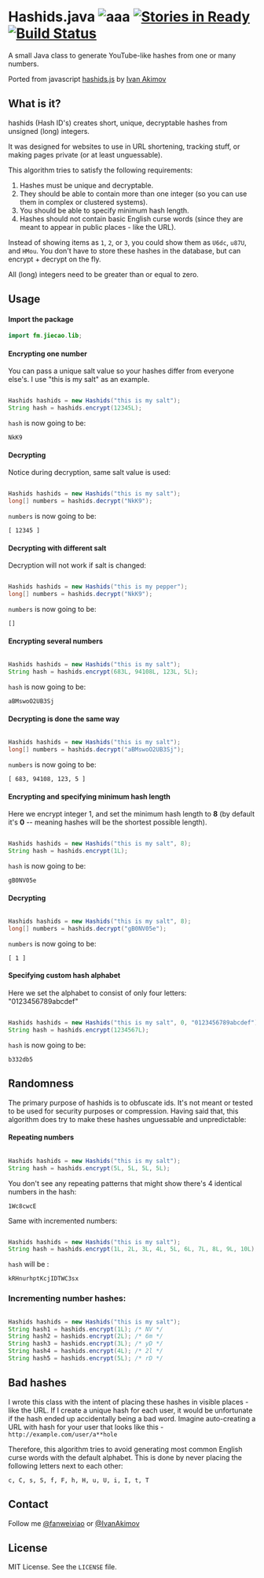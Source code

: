 # Hashids.java ![aaa](http://img.shields.io/badge/hashids--java-0.3.3-ff69b4.svg)  [![Stories in Ready](https://badge.waffle.io/jiecao-fm/hashids-java.png?label=ready&title=Ready)](https://waffle.io/jiecao-fm/hashids-java) [![Build Status](https://drone.io/github.com/jiecao-fm/hashids-java/status.png)](https://drone.io/github.com/jiecao-fm/hashids-java/latest)

A small Java class to generate YouTube-like hashes from one or many numbers.

Ported from javascript [hashids.js](https://github.com/ivanakimov/hashids.js) by [Ivan Akimov](https://github.com/ivanakimov)

## What is it?

hashids (Hash ID's) creates short, unique, decryptable hashes from unsigned (long) integers.

It was designed for websites to use in URL shortening, tracking stuff, or making pages private (or at least unguessable).

This algorithm tries to satisfy the following requirements:

1. Hashes must be unique and decryptable.
2. They should be able to contain more than one integer (so you can use them in complex or clustered systems).
3. You should be able to specify minimum hash length.
4. Hashes should not contain basic English curse words (since they are meant to appear in public places - like the URL).

Instead of showing items as `1`, `2`, or `3`, you could show them as `U6dc`, `u87U`, and `HMou`.
You don't have to store these hashes in the database, but can encrypt + decrypt on the fly.

All (long) integers need to be greater than or equal to zero.

## Usage

#### Import the package

```java
import fm.jiecao.lib;
```

#### Encrypting one number

You can pass a unique salt value so your hashes differ from everyone else's. I use "this is my salt" as an example.

```java

Hashids hashids = new Hashids("this is my salt");
String hash = hashids.encrypt(12345L);
```

`hash` is now going to be:

	NkK9

#### Decrypting

Notice during decryption, same salt value is used:

```java

Hashids hashids = new Hashids("this is my salt");
long[] numbers = hashids.decrypt("NkK9");
```

`numbers` is now going to be:

	[ 12345 ]

#### Decrypting with different salt

Decryption will not work if salt is changed:

```java

Hashids hashids = new Hashids("this is my pepper");
long[] numbers = hashids.decrypt("NkK9");
```

`numbers` is now going to be:

	[]

#### Encrypting several numbers

```java

Hashids hashids = new Hashids("this is my salt");
String hash = hashids.encrypt(683L, 94108L, 123L, 5L);
```

`hash` is now going to be:

	aBMswoO2UB3Sj

#### Decrypting is done the same way

```java

Hashids hashids = new Hashids("this is my salt");
long[] numbers = hashids.decrypt("aBMswoO2UB3Sj");
```

`numbers` is now going to be:

	[ 683, 94108, 123, 5 ]

#### Encrypting and specifying minimum hash length

Here we encrypt integer 1, and set the minimum hash length to **8** (by default it's **0** -- meaning hashes will be the shortest possible length).

```java

Hashids hashids = new Hashids("this is my salt", 8);
String hash = hashids.encrypt(1L);
```

`hash` is now going to be:

	gB0NV05e

#### Decrypting

```java

Hashids hashids = new Hashids("this is my salt", 8);
long[] numbers = hashids.decrypt("gB0NV05e");
```

`numbers` is now going to be:

	[ 1 ]

#### Specifying custom hash alphabet

Here we set the alphabet to consist of only four letters: "0123456789abcdef"

```java

Hashids hashids = new Hashids("this is my salt", 0, "0123456789abcdef");
String hash = hashids.encrypt(1234567L);
```

`hash` is now going to be:

	b332db5

## Randomness

The primary purpose of hashids is to obfuscate ids. It's not meant or tested to be used for security purposes or compression.
Having said that, this algorithm does try to make these hashes unguessable and unpredictable:

#### Repeating numbers

```java

Hashids hashids = new Hashids("this is my salt");
String hash = hashids.encrypt(5L, 5L, 5L, 5L);
```

You don't see any repeating patterns that might show there's 4 identical numbers in the hash:

	1Wc8cwcE

Same with incremented numbers:

```java

Hashids hashids = new Hashids("this is my salt");
String hash = hashids.encrypt(1L, 2L, 3L, 4L, 5L, 6L, 7L, 8L, 9L, 10L);
```

`hash` will be :

	kRHnurhptKcjIDTWC3sx

### Incrementing number hashes:

```java

Hashids hashids = new Hashids("this is my salt");
String hash1 = hashids.encrypt(1L); /* NV */
String hash2 = hashids.encrypt(2L); /* 6m */
String hash3 = hashids.encrypt(3L); /* yD */
String hash4 = hashids.encrypt(4L); /* 2l */
String hash5 = hashids.encrypt(5L); /* rD */
```

## Bad hashes

I wrote this class with the intent of placing these hashes in visible places - like the URL. If I create a unique hash for each user, it would be unfortunate if the hash ended up accidentally being a bad word. Imagine auto-creating a URL with hash for your user that looks like this - `http://example.com/user/a**hole`

Therefore, this algorithm tries to avoid generating most common English curse words with the default alphabet. This is done by never placing the following letters next to each other:

	c, C, s, S, f, F, h, H, u, U, i, I, t, T

## Contact

Follow me [@fanweixiao](https://twitter.com/fanweixiao) or [@IvanAkimov](http://twitter.com/ivanakimov)

## License

MIT License. See the `LICENSE` file.
